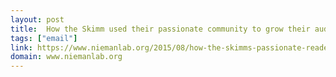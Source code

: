 ```yaml
---
layout: post
title:  How the Skimm used their passionate community to grow their audience to 1.5 million subscribers
tags: ["email"]
link: https://www.niemanlab.org/2015/08/how-the-skimms-passionate-readership-helped-its-newsletter-grow-to-1-5-million-subscribers/
domain: www.niemanlab.org
---
```

